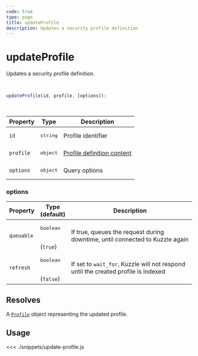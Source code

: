 ```yaml
---
code: true
type: page
title: updateProfile
description: Updates a security profile definition
---
```


# updateProfile

Updates a security profile definition.

<br />

```js
updateProfile(id, profile, [options]);
```

<br />

| Property | Type | Description |
|--- |--- |--- |
| `id` | <pre>string</pre> | Profile identifier |
| `profile` | <pre>object</pre> | [Profile definition content](/core/2/guides/essentials/security#defining-profiles) |
| `options` | <pre>object</pre> | Query options |

### options

| Property | Type<br />(default) | Description |
| --- | --- | --- |
| `queuable` | <pre>boolean</pre><br />(`true`) | If true, queues the request during downtime, until connected to Kuzzle again |
| `refresh` | <pre>boolean</pre><br />(`false`) | If set to `wait_for`, Kuzzle will not respond until the created profile is indexed |

## Resolves

A [`Profile`](/sdk/js/7/core-classes/profile/introduction) object representing the updated profile.

## Usage

<<< ./snippets/update-profile.js
